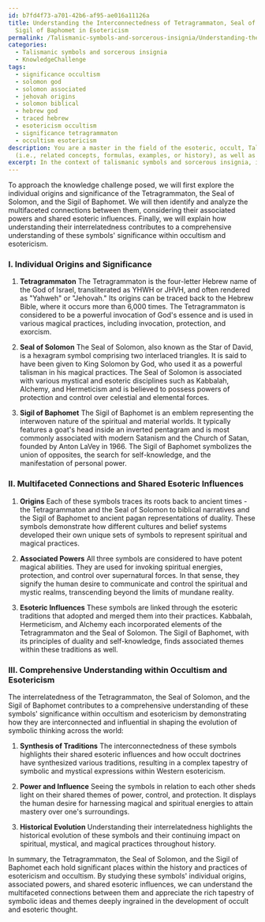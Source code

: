 ```yaml
---
id: b7fd4f73-a701-42b6-af95-ae016a11126a
title: Understanding the Interconnectedness of Tetragrammaton, Seal of Solomon, and
  Sigil of Baphomet in Esotericism
permalink: /Talismanic-symbols-and-sorcerous-insignia/Understanding-the-Interconnectedness-of-Tetragrammaton-Seal-of-Solomon-and-Sigil-of-Baphomet-in-Esot/
categories:
  - Talismanic symbols and sorcerous insignia
  - KnowledgeChallenge
tags:
  - significance occultism
  - solomon god
  - solomon associated
  - jehovah origins
  - solomon biblical
  - hebrew god
  - traced hebrew
  - esotericism occultism
  - significance tetragrammaton
  - occultism esotericism
description: You are a master in the field of the esoteric, occult, Talismanic symbols and sorcerous insignia and Education. You are a writer of tests, challenges, books and deep knowledge on Talismanic symbols and sorcerous insignia for initiates and students to gain deep insights and understanding from. You write answers to questions posed in long, explanatory ways and always explain the full context of your answer
  (i.e., related concepts, formulas, examples, or history), as well as the step-by-step thinking process you take to answer the challenges. Be rigorous and thorough, and summarize the key themes, ideas, and conclusions at the end.
excerpt: In the context of talismanic symbols and sorcerous insignia, identify the multifaceted connections between the Tetragrammaton, the Seal of Solomon, and the Sigil of Baphomet, considering their origins, associated powers, and shared esoteric influences; explain how their interrelatedness contributes to a comprehensive understanding of these symbols' significance within occultism and esotericism.
---
```

To approach the knowledge challenge posed, we will first explore the individual origins and significance of the Tetragrammaton, the Seal of Solomon, and the Sigil of Baphomet. We will then identify and analyze the multifaceted connections between them, considering their associated powers and shared esoteric influences. Finally, we will explain how understanding their interrelatedness contributes to a comprehensive understanding of these symbols' significance within occultism and esotericism.

### I. Individual Origins and Significance

1. **Tetragrammaton**
The Tetragrammaton is the four-letter Hebrew name of the God of Israel, transliterated as YHWH or JHVH, and often rendered as "Yahweh" or "Jehovah." Its origins can be traced back to the Hebrew Bible, where it occurs more than 6,000 times. The Tetragrammaton is considered to be a powerful invocation of God's essence and is used in various magical practices, including invocation, protection, and exorcism.

2. **Seal of Solomon**
The Seal of Solomon, also known as the Star of David, is a hexagram symbol comprising two interlaced triangles. It is said to have been given to King Solomon by God, who used it as a powerful talisman in his magical practices. The Seal of Solomon is associated with various mystical and esoteric disciplines such as Kabbalah, Alchemy, and Hermeticism and is believed to possess powers of protection and control over celestial and elemental forces.

3. **Sigil of Baphomet**
The Sigil of Baphomet is an emblem representing the interwoven nature of the spiritual and material worlds. It typically features a goat's head inside an inverted pentagram and is most commonly associated with modern Satanism and the Church of Satan, founded by Anton LaVey in 1966. The Sigil of Baphomet symbolizes the union of opposites, the search for self-knowledge, and the manifestation of personal power.

### II. Multifaceted Connections and Shared Esoteric Influences

1. **Origins**
Each of these symbols traces its roots back to ancient times - the Tetragrammaton and the Seal of Solomon to biblical narratives and the Sigil of Baphomet to ancient pagan representations of duality. These symbols demonstrate how different cultures and belief systems developed their own unique sets of symbols to represent spiritual and magical practices.

2. **Associated Powers**
All three symbols are considered to have potent magical abilities. They are used for invoking spiritual energies, protection, and control over supernatural forces. In that sense, they signify the human desire to communicate and control the spiritual and mystic realms, transcending beyond the limits of mundane reality.

3. **Esoteric Influences**
These symbols are linked through the esoteric traditions that adopted and merged them into their practices. Kabbalah, Hermeticism, and Alchemy each incorporated elements of the Tetragrammaton and the Seal of Solomon. The Sigil of Baphomet, with its principles of duality and self-knowledge, finds associated themes within these traditions as well.

### III. Comprehensive Understanding within Occultism and Esotericism

The interrelatedness of the Tetragrammaton, the Seal of Solomon, and the Sigil of Baphomet contributes to a comprehensive understanding of these symbols' significance within occultism and esotericism by demonstrating how they are interconnected and influential in shaping the evolution of symbolic thinking across the world:

1. **Synthesis of Traditions**
The interconnectedness of these symbols highlights their shared esoteric influences and how occult doctrines have synthesized various traditions, resulting in a complex tapestry of symbolic and mystical expressions within Western esotericism.

2. **Power and Influence**
Seeing the symbols in relation to each other sheds light on their shared themes of power, control, and protection. It displays the human desire for harnessing magical and spiritual energies to attain mastery over one's surroundings.

3. **Historical Evolution**
Understanding their interrelatedness highlights the historical evolution of these symbols and their continuing impact on spiritual, mystical, and magical practices throughout history.

In summary, the Tetragrammaton, the Seal of Solomon, and the Sigil of Baphomet each hold significant places within the history and practices of esotericism and occultism. By studying these symbols' individual origins, associated powers, and shared esoteric influences, we can understand the multifaceted connections between them and appreciate the rich tapestry of symbolic ideas and themes deeply ingrained in the development of occult and esoteric thought.
